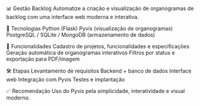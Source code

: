 📊 Gestão Backlog
Automatize a criação e visualização de organogramas de backlog com uma interface web moderna e interativa.

🚀 Tecnologias
Python (Flask)
Pyvis (visualização de organogramas)
PostgreSQL / SQLite / MongoDB (armazenamento de dados)

🔧 Funcionalidades
Cadastro de projetos, funcionalidades e especificações
Geração automática de organogramas interativos
Filtros por status e exportação para PDF/imagem

🛠️ Etapas
Levantamento de requisitos
Backend + banco de dados
Interface web
Integração com Pyvis
Testes e implantação

✅ Recomendação
Uso do Pyvis pela simplicidade, interatividade e visual moderno.